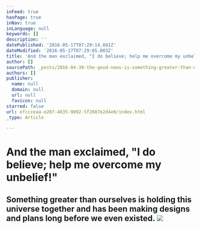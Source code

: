 ```yaml
---
inFeed: true
hasPage: true
inNav: true
inLanguage: null
keywords: []
description: ''
datePublished: '2016-05-17T07:29:14.041Z'
dateModified: '2016-05-17T07:29:05.003Z'
title: 'And the man exclaimed, "I do believe; help me overcome my unbelief!" '
author: []
sourcePath: _posts/2016-04-30-the-good-news-is-something-greater-than-ourselves-is-holdin.md
authors: []
publisher:
  name: null
  domain: null
  url: null
  favicon: null
starred: false
url: efccceaa-e207-4635-9092-5f2687e2d4e0/index.html
_type: Article

---
```

# And the man exclaimed, "I do believe; help me overcome my unbelief!" 

## Something greater than ourselves is holding this universe together and has been making designs and plans long before we even existed. ![](https://the-grid-user-content.s3-us-west-2.amazonaws.com/f431ed7f-7ec3-4bc7-9d21-32ccb64fb188.jpg)